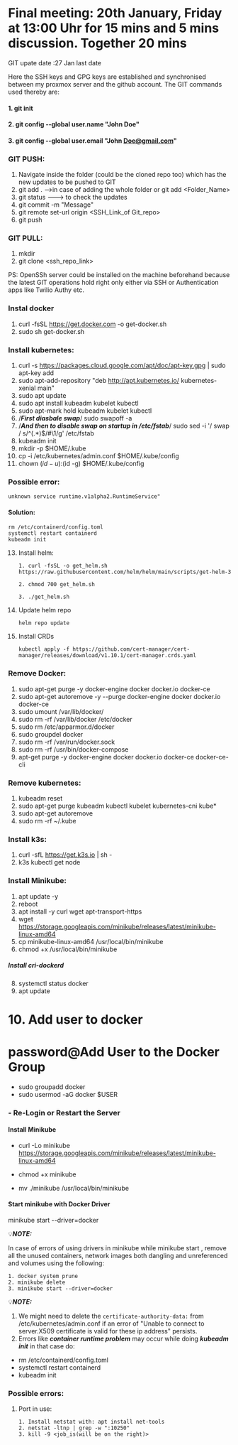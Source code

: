 # Final meeting: 20th January, Friday at 13:00 Uhr for 15 mins and 5 mins discussion. Together 20 mins

GIT upate date :27 Jan last date

Here the SSH keys and GPG keys are established and synchronised between my proxmox server and the github account. The GIT commands used thereby are:

#### 1. git init
#### 2. git config --global user.name "John Doe"
#### 3. git config --global user.email "John Doe@gmail.com"


### GIT PUSH:
  1. Navigate inside the folder (could be the cloned repo too)  which has the new updates to be pushed to GIT 
  2.  git add . -->in case of adding the whole folder or git add <Folder_Name>
  3.  git status ---> to check the updates
  4.  git commit -m "Message"
  5.  git remote set-url origin <SSH_Link_of Git_repo>
  6.  git push

### GIT PULL:
  1. mkdir 
  2. git clone <ssh_repo_link>
 
PS: OpenSSh server could be installed on the machine beforehand because the latest GIT operations hold right only either via SSH or Authentication apps like Twilio Authy etc.


### Instal docker

1. curl -fsSL https://get.docker.com -o get-docker.sh
2. sudo sh get-docker.sh
 
 
### Install kubernetes:
1. curl -s https://packages.cloud.google.com/apt/doc/apt-key.gpg | sudo apt-key add
2. sudo apt-add-repository "deb http://apt.kubernetes.io/ kubernetes-xenial main"
3. sudo apt update
4. sudo apt install kubeadm kubelet kubectl
5. sudo apt-mark hold kubeadm kubelet kubectl
6. /***First diasbale swap***/
sudo swapoff -a
7. /***And then to disable swap on startup in /etc/fstab***/
sudo sed -i '/ swap / s/^\(.*\)$/#\1/g' /etc/fstab
8. kubeadm init
9. mkdir -p $HOME/.kube
10. cp -i /etc/kubernetes/admin.conf $HOME/.kube/config
11. chown $(id -u):$(id -g) $HOME/.kube/config

### Possible error:

```
unknown service runtime.v1alpha2.RuntimeService"
```

#### Solution:

```
rm /etc/containerd/config.toml
systemctl restart containerd
kubeadm init
```

13. Install helm:
   
        1. curl -fsSL -o get_helm.sh https://raw.githubusercontent.com/helm/helm/main/scripts/get-helm-3
  
        2. chmod 700 get_helm.sh
 
        3. ./get_helm.sh

13. Update helm repo

        helm repo update
   
14. Install CRDs

        kubectl apply -f https://github.com/cert-manager/cert-manager/releases/download/v1.10.1/cert-manager.crds.yaml


### Remove Docker:

1. sudo apt-get purge -y docker-engine docker docker.io docker-ce  
2. sudo apt-get autoremove -y --purge docker-engine docker docker.io docker-ce  
3. sudo umount /var/lib/docker/
4. sudo rm -rf /var/lib/docker /etc/docker
5. sudo rm /etc/apparmor.d/docker
6. sudo groupdel docker
7. sudo rm -rf /var/run/docker.sock
8. sudo rm -rf /usr/bin/docker-compose
9. apt-get purge -y docker-engine docker docker.io docker-ce docker-ce-cli


### Remove kubernetes:
1. kubeadm reset
2. sudo apt-get purge kubeadm kubectl kubelet kubernetes-cni kube*
3. sudo apt-get autoremove
4. sudo rm -rf ~/.kube


### Install k3s:
1. curl -sfL https://get.k3s.io | sh - 
2. k3s kubectl get node 

### Install Minikube:

1. apt update -y
2. reboot
3. apt install -y curl wget apt-transport-https
4. wget https://storage.googleapis.com/minikube/releases/latest/minikube-linux-amd64
5. cp minikube-linux-amd64 /usr/local/bin/minikube
6. chmod +x /usr/local/bin/minikube

##### Install cri-dockerd

8. systemctl status docker
9. apt update

# 10. Add user to docker
# password@Add User to the Docker Group

* sudo groupadd docker
* sudo usermod -aG docker $USER


### - Re-Login or Restart the Server

#### Install Minikube

* curl -Lo minikube https://storage.googleapis.com/minikube/releases/latest/minikube-linux-amd64

* chmod +x minikube

* mv ./minikube /usr/local/bin/minikube

#### Start minikube with Docker Driver

minikube start --driver=docker

💡***NOTE:***

 In case of errors of using drivers in minikube while minikube start , remove all the unused containers, network images both dangling and unreferenced and volumes using the following:
 
```
1. docker system prune
2. minikube delete
3. minikube start --driver=docker

```


💡***NOTE:***
1. We might need to delete the <code>certificate-authority-data:</code> from /etc/kubernetes/admin.conf if an error of "Unable to connect to server.X509 certificate is valid for these ip address" persists.
2. Errors like ***container runtime problem*** may occur while doing ***kubeadm init*** in that case do: 

* rm /etc/containerd/config.toml
* systemctl restart containerd
* kubeadm init

### Possible errors:
1. Port in use:

       1. Install netstat with: apt install net-tools
       2. netstat -ltnp | grep -w ":10250"
       3. kill -9 <job_is(will be on the right)>
